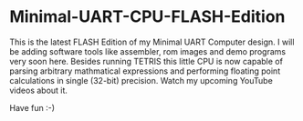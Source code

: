# Minimal-UART-CPU-FLASH-Edition
This is the latest FLASH Edition of my Minimal UART Computer design. I will be adding software tools like assembler, rom images and demo programs very soon here. Besides running TETRIS this little CPU is now capable of parsing arbitrary mathmatical expressions and performing floating point calculations in single (32-bit) precision. Watch my upcoming YouTube videos about it.

Have fun :-)
